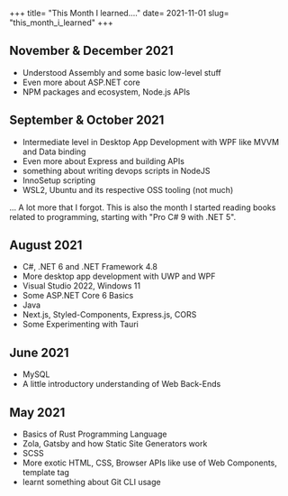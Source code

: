 +++
title= "This Month I learned...."
date= 2021-11-01
slug= "this_month_i_learned"
+++

## November & December 2021
- Understood Assembly and some basic low-level stuff
- Even more about ASP.NET core
- NPM packages and ecosystem, Node.js APIs

## September & October 2021 <!-- Nov 1 -->
- Intermediate level in Desktop App Development with WPF like MVVM and Data binding
- Even more about Express and building APIs
- something about writing devops scripts in NodeJS
- InnoSetup scripting
- WSL2, Ubuntu and its respective OSS tooling (not much)

... A lot more that I forgot. This is also the month I started reading books related to programming, starting with "Pro C# 9 with .NET 5".

## August 2021 <!-- Aug 25 -->
- C#, .NET 6 and .NET Framework 4.8
- More desktop app development with UWP and WPF
- Visual Studio 2022, Windows 11
- Some ASP.NET Core 6 Basics
- Java
- Next.js, Styled-Components, Express.js, CORS
- Some Experimenting with Tauri

## June 2021 <!-- Jul 06 -->

- MySQL
- A little introductory understanding of Web Back-Ends

## May 2021 <!-- Jun 07 -->

- Basics of Rust Programming Language
- Zola, Gatsby and how Static Site Generators work
- SCSS
- More exotic HTML, CSS, Browser APIs like use of Web Components, template tag
- learnt something about Git CLI usage

